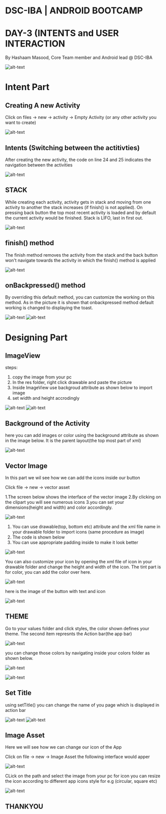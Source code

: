 # DSC-IBA | ANDROID BOOTCAMP
# DAY-3 (INTENTS and USER INTERACTION
By Hashaam Masood, Core Team member and Android lead @ DSC-IBA

![alt-text](Images/profile.png)


# Intent Part

## Creating A new Activity
Click on files -> new -> activity -> Empty Activity (or any other activity you want to create)

![alt-text](Images/1.png)

## Intents (Switching between the actitivties)

After creating the new activity, the code on line 24 and 25 indicates the navigation between the activities 

![alt-text](Images/2.png)


## STACK 

While creating each activity, activity gets in stack and moving from one activity to another the stack increases (if finish() is not applied). On pressing back button the top most recent activity is loaded and by default the current activity would be finished. Stack is LIFO, last in first out.

![alt-text](Images/Stacks.png)



## finish() method

The finish method removes the activity from the stack and the back button won't navigate towards the activity in which the finish() method is applied

![alt-text](Images/3.PNG)

## onBackpressed() method

By overriding this default method, you can customize the working on this method. As in the picture it is shown that onbackpressed method default working is changed to displaying the toast.

![alt-text](Images/4.PNG)
![alt-text](Images/5.PNG)

# Designing Part

## ImageView

steps:
1. copy the image from your pc
2. In the res folder, right click drawable and paste the picture
3. Inside ImageView use backgroud attribute as shown below to import image
4. set width and height accrodingly

![alt-text](Images/6.PNG)
![alt-text](Images/7.PNG)

## Background of the Activity

here you can add images or color using the background attribute as shown in the image below. It is the parent layout(the top most part of xml)

![alt-text](Images/8.PNG)


## Vector Image

In this part we wil see how we can add the icons inside our button

Click file -> new -> vector asset

1.The screen below shows the interface of the vector image 
2.By clicking on the clipart you will see numerous icons
3.you can set your dimensions(height and width) and color accordingly.

![alt-text](Images/9.PNG)

1. You can use drawable(top, bottom etc) attribute and the xml file name in your drawable folder to import icons (same procedure as image)
2. The code is shown below
3. You can use appropriate padding inside to make it look better

![alt-text](Images/21.PNG)

You can also customize your icon by opening the xml file of icon in your drawable folder and change the height and width of the icon. The tint part is for color, you can add the color over here.

![alt-text](Images/10.PNG)

here is the image of the button with text and icon 

![alt-text](Images/11.PNG)

## THEME

Go to your values folder and click styles, the color shown defines your theme. The second item represnts the Action bar(the app bar) 

![alt-text](Images/12.PNG)

you can change those colors by navigating inside your colors folder as shown below.

![alt-text](Images/13.PNG)

![alt-text](Images/14.PNG)

## Set Title

using setTitle() you can change the name of you page which is displayed in action bar

![alt-text](Images/15.PNG)
![alt-text](Images/16.PNG)

## Image Asset

Here we will see how we can change our icon of the App

Click on file -> new -> Image Asset
the following interface would apper 


![alt-text](Images/17.PNG)

CLick on the path and select the image from your pc for icon
you can resize the icon according to different app icons style for e.g (circular, square etc)

![alt-text](Images/18.PNG)



## THANKYOU





















